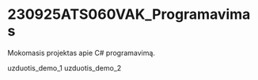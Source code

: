 # 230925ATS060VAK_Programavimas

Mokomasis projektas apie C# programavimą.

uzduotis_demo_1
uzduotis_demo_2
